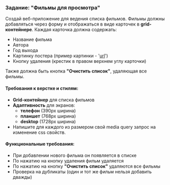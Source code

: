 ### **Задание: "Фильмы для просмотра"**

Создай веб-приложение для ведения списка фильмов. Фильмы должны добавляться через форму и отображаться в виде карточек в **grid-контейнере**. Каждая карточка должна содержать:

- Название фильма
- Автора
- Год выхода
- Картинку постера (пример картинки - '[url](https://m.media-amazon.com/images/M/MV5BNmI5MDlhM2YtYjU0Zi00MjNkLThkODUtY2I4YjhkYzNlMDk1XkEyXkFqcGc@._V1_QL75_UY281_CR0,0,500,281_.jpg)')
- Кнопку удаления (крестик в правом верхнем углу карточки)

Также должна быть кнопка **"Очистить список"**, удаляющая все фильмы.

#### **Требования к верстке и стилям:**
- **Grid-контейнер** для списка фильмов
- **Адаптивность** для экранов:
  - **телефон** (390px ширина)
  - **планшет** (768px ширина)
  - **desktop** (1728px ширина)
- Напишите для каждого из размером свой media query запрос на изменение css свойств.

#### **Функциональные требования:**
- При добавлении нового фильма он появляется в списке
- По нажатию на кнопку удаления фильм удаляется
- По нажатию на кнопку **"Очистить список"** удаляются все фильмы
- Проверка на дубликаты (один и тот же фильм нельзя добавить дважды)